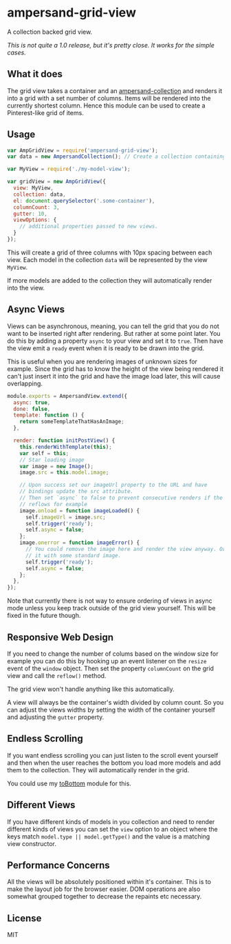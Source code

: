# ampersand-grid-view

A collection backed grid view.

_This is not quite a 1.0 release, but it's pretty close. It works for the
simple cases._

## What it does

The grid view takes a container and an [ampersand-collection](https://www.npmjs.com/package/ampersand-collection)
and renders it into a grid with a set number of columns. Items will be rendered
into the currently shortest column. Hence this module can be used to create a
Pinterest-like grid of items.

## Usage

```javascript
var AmpGridView = require('ampersand-grid-view');
var data = new AmpersandCollection(); // Create a collection containing your models

var MyView = require('./my-model-view');

var gridView = new AmpGridView({
  view: MyView,
  collection: data,
  el: document.querySelector('.some-container'),
  columnCount: 3,
  gutter: 10,
  viewOptions: {
    // additional properties passed to new views.
  }
});
```

This will create a grid of three columns with 10px spacing between each view.
Each model in the collection `data` will be represented by the view `MyView`.

If more models are added to the collection they will automatically render into
the view.

## Async Views

Views can be asynchronous, meaning, you can tell the grid that you do not want
to be inserted right after rendering. But rather at some point later. You do
this by adding a property `async` to your view and set it to `true`. Then
have the view emit a `ready` event when it is ready to be drawn into the grid.

This is useful when you are rendering images of unknown sizes for example. Since
the grid has to know the height of the view being rendered it can't just insert
it into the grid and have the image load later, this will cause overlapping.

```javascript
module.exports = AmpersandView.extend({
  async: true,
  done: false,
  template: function () {
    return someTemplateThatHasAnImage;
  },

  render: function initPostView() {
    this.renderWithTemplate(this);
    var self = this;
    // Star loading image
    var image = new Image();
    image.src = this.model.image;

    // Upon success set our imageUrl property to the URL and have
    // bindings update the src attribute.
    // Then set `async` to false to prevent consecutive renders if the grid
    // reflows for example
    image.onload = function imageLoaded() {
      self.imageUrl = image.src;
      self.trigger('ready');
      self.async = false;
    };
    image.onerror = function imageError() {
      // You could remove the image here and render the view anyway. Or replace
      // it with some standard image.
      self.trigger('ready');
      self.async = false;
    };
  },
});
```

Note that currently there is not way to ensure ordering of views in async mode
unless you keep track outside of the grid view yourself. This will be fixed in
the future though.

## Responsive Web Design

If you need to change the number of colums based on the window size for example
you can do this by hooking up an event listener on the `resize` event of the
`window` object. Then set the property `columnCount` on the grid view and call
the `reflow()` method.

The grid view won't handle anything like this automatically.

A view will always be the container's width divided by column count. So you can
adjust the views widths by setting the width of the container yourself and
adjusting the `gutter` property.

## Endless Scrolling

If you want endless scrolling you can just listen to the scroll event yourself
and then when the user reaches the bottom you load more models and add them
to the collection. They will automatically render in the grid.

You could use my [toBottom](https://www.npmjs.com/package/tobottom) module for
this.

## Different Views

If you have different kinds of models in you collection and need to render
different kinds of views you can set the `view` option to an object where the
keys match `model.type || model.getType()` and the value is a matching view
constructor.

## Performance Concerns

All the views will be absolutely positioned within it's container. This is to
make the layout job for the browser easier. DOM operations are also somewhat
grouped together to decrease the repaints etc necessary.

## License

MIT
